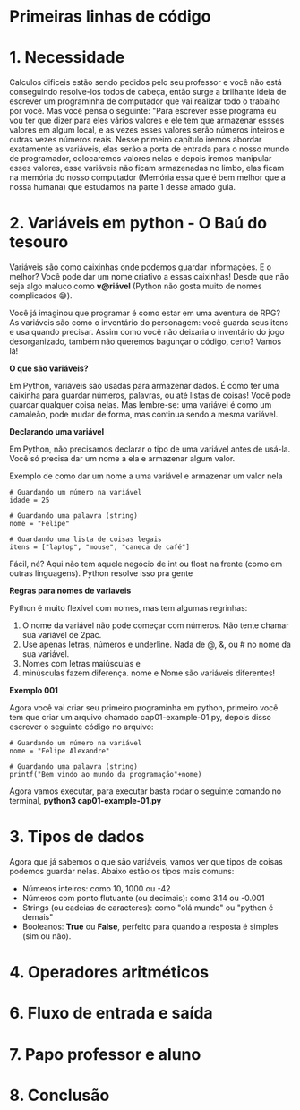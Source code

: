 # **Primeiras linhas de código**

# 1. Necessidade
Calculos dificeis estão sendo pedidos pelo seu professor e você não está conseguindo resolve-los todos de cabeça, então surge a brilhante ideia de escrever um programinha de computador que vai realizar todo o trabalho por você. Mas você pensa o seguinte: "Para escrever esse programa eu vou ter que dizer para eles vários valores e ele tem que armazenar essses valores em algum local, e as vezes esses valores serão números inteiros e outras vezes números reais. Nesse primeiro capítulo iremos abordar exatamente as variáveis, elas serão a porta de entrada para o nosso mundo de programador, colocaremos valores nelas e depois iremos manipular esses valores, esse variáveis não ficam armazenadas no limbo, elas ficam na memória do nosso computador (Memória essa que é bem melhor que a nossa humana) que estudamos na parte 1 desse amado guia.
   
# 2. Variáveis em python - O Baú do tesouro

Variáveis são como caixinhas onde podemos guardar informações. E o melhor? Você pode dar um nome criativo a essas caixinhas! Desde que não seja algo maluco como **v@riável** (Python não gosta muito de nomes complicados 😅).

Você já imaginou que programar é como estar em uma aventura de RPG? As variáveis são como o inventário do personagem: você guarda seus itens e usa quando precisar. Assim como você não deixaria o inventário do jogo desorganizado, também não queremos bagunçar o código, certo? Vamos lá!

**O que são variáveis?**

Em Python, variáveis são usadas para armazenar dados. É como ter uma caixinha para guardar números, palavras, ou até listas de coisas! Você pode guardar qualquer coisa nelas. Mas lembre-se: uma variável é como um camaleão, pode mudar de forma, mas continua sendo a mesma variável.

**Declarando uma variável**

Em Python, não precisamos declarar o tipo de uma variável antes de usá-la. Você só precisa dar um nome a ela e armazenar algum valor.

Exemplo de como dar um nome a uma variável e armazenar um valor nela

```
# Guardando um número na variável
idade = 25

# Guardando uma palavra (string)
nome = "Felipe"

# Guardando uma lista de coisas legais
itens = ["laptop", "mouse", "caneca de café"]
```

Fácil, né? Aqui não tem aquele negócio de int ou float na frente (como em outras linguagens). Python resolve isso pra gente

**Regras para nomes de variaveis**

Python é muito flexível com nomes, mas tem algumas regrinhas:

1. O nome da variável não pode começar com números. Não tente chamar sua variável de 2pac.
2. Use apenas letras, números e underline. Nada de @, &, ou # no nome da sua variável.
3. Nomes com letras maiúsculas e 
4. minúsculas fazem diferença. nome e Nome são variáveis diferentes!

**Exemplo 001**

Agora você vai criar seu primeiro programinha em python, primeiro você tem que criar um arquivo chamado cap01-example-01.py, depois disso escrever o seguinte código no arquivo: 

```
# Guardando um número na variável
nome = "Felipe Alexandre"

# Guardando uma palavra (string)
printf("Bem vindo ao mundo da programação"+nome)
```

Agora vamos executar, para executar basta rodar o seguinte comando no terminal, **python3 cap01-example-01.py**

# 3. Tipos de dados
Agora que já sabemos o que são variáveis, vamos ver que tipos de coisas podemos guardar nelas. Abaixo estão os tipos mais comuns:

+ Números inteiros: como 10, 1000 ou -42
+ Números com ponto flutuante (ou decimais): como 3.14 ou -0.001
+ Strings (ou cadeias de caracteres): como "olá mundo" ou "python é demais"
+ Booleanos: **True** ou **False**, perfeito para quando a resposta é simples (sim ou não).

# 4. Operadores aritméticos

# 6. Fluxo de entrada e saída

# 7. Papo professor e aluno

# 8. Conclusão